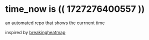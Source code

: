 # time_now is (( 1727276400557 ))

an automated repo that shows the currnent time

inspired by [breakingheatmap](https://github.com/breakingheatmap/breakingheatmap)